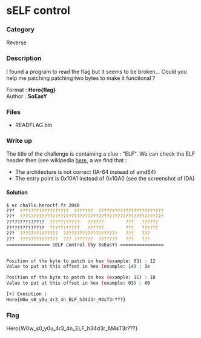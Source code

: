 # sELF control

### Category

Reverse

### Description

I found a program to read the flag but it seems to be broken... Could you help me patching patching two bytes to make it functional ? 

Format : **Hero{flag}**<br>
Author : **SoEasY**

### Files

- READFLAG.bin

### Write up

The title of the challenge is containing a clue : "ELF".
We can check the ELF header then (see wikipedia [here](https://en.wikipedia.org/wiki/Executable_and_Linkable_Format), a we find that :
- The architecture is not correct (IA-64 instead of amd64)
- The entry point is 0x10A1 instead of 0x10A0 (see the screenshot of IDA)

#### Solution

```bash
$ nc challs.heroctf.fr 2048
???  ??????????????????  ???????  ????????????????????????
???  ?????????????????????????????????????????????????????
??????????????  ???????????   ??????        ???   ??????  
??????????????  ???????????   ??????        ???   ??????  
???  ??????????????  ????????????????????   ???   ???     
???  ??????????????  ??? ???????  ???????   ???   ???     
================ sELF control (by SoEasY) ================


Position of the byte to patch in hex (example: 03) : 12
Value to put at this offset in hex (example: 14) : 3e

Position of the byte to patch in hex (example: 1C) : 18
Value to put at this offset in hex (example: 03) : A0

[+] Execution : 
Hero{W0w_s0_y0u_4r3_4n_ELF_h34d3r_M4sT3r???}
```

### Flag

Hero{W0w_s0_y0u_4r3_4n_ELF_h34d3r_M4sT3r???}
